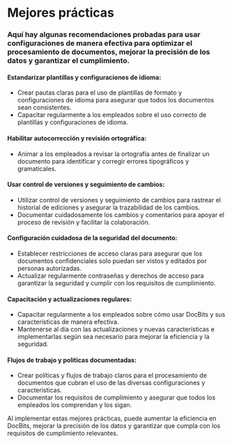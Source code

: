 # Mejores prácticas

### Aquí hay algunas recomendaciones probadas para usar configuraciones de manera efectiva para optimizar el procesamiento de documentos, mejorar la precisión de los datos y garantizar el cumplimiento.

#### Estandarizar plantillas y configuraciones de idioma:

* Crear pautas claras para el uso de plantillas de formato y configuraciones de idioma para asegurar que todos los documentos sean consistentes.
* Capacitar regularmente a los empleados sobre el uso correcto de plantillas y configuraciones de idioma.

#### Habilitar autocorrección y revisión ortográfica:

* Animar a los empleados a revisar la ortografía antes de finalizar un documento para identificar y corregir errores tipográficos y gramaticales.

#### Usar control de versiones y seguimiento de cambios:

* Utilizar control de versiones y seguimiento de cambios para rastrear el historial de ediciones y asegurar la trazabilidad de los cambios.
* Documentar cuidadosamente los cambios y comentarios para apoyar el proceso de revisión y facilitar la colaboración.

#### Configuración cuidadosa de la seguridad del documento:

* Establecer restricciones de acceso claras para asegurar que los documentos confidenciales solo puedan ser vistos y editados por personas autorizadas.
* Actualizar regularmente contraseñas y derechos de acceso para garantizar la seguridad y cumplir con los requisitos de cumplimiento.

#### Capacitación y actualizaciones regulares:

* Capacitar regularmente a los empleados sobre cómo usar DocBits y sus características de manera efectiva.
* Mantenerse al día con las actualizaciones y nuevas características e implementarlas según sea necesario para mejorar la eficiencia y la seguridad.

#### Flujos de trabajo y políticas documentadas:

* Crear políticas y flujos de trabajo claros para el procesamiento de documentos que cubran el uso de las diversas configuraciones y características.
* Documentar los requisitos de cumplimiento y asegurar que todos los empleados los comprendan y los sigan.

Al implementar estas mejores prácticas, puede aumentar la eficiencia en DocBits, mejorar la precisión de los datos y garantizar que cumpla con los requisitos de cumplimiento relevantes.
